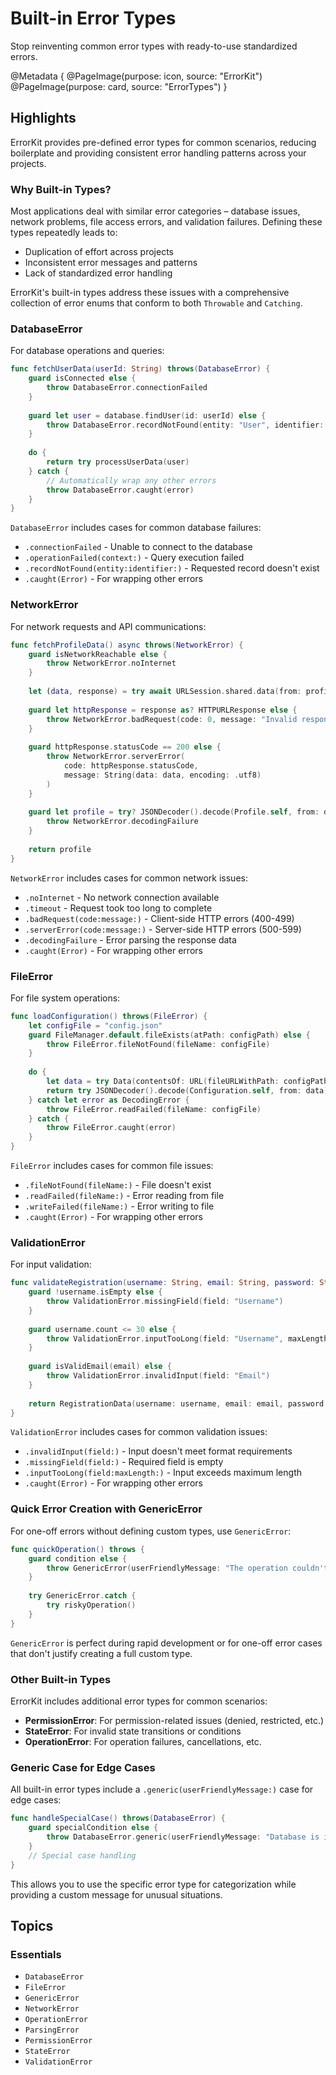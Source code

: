 # Built-in Error Types

Stop reinventing common error types with ready-to-use standardized errors.

@Metadata {
   @PageImage(purpose: icon, source: "ErrorKit")
   @PageImage(purpose: card, source: "ErrorTypes")
}

## Highlights

ErrorKit provides pre-defined error types for common scenarios, reducing boilerplate and providing consistent error handling patterns across your projects.

### Why Built-in Types?

Most applications deal with similar error categories – database issues, network problems, file access errors, and validation failures. Defining these types repeatedly leads to:

- Duplication of effort across projects
- Inconsistent error messages and patterns
- Lack of standardized error handling

ErrorKit's built-in types address these issues with a comprehensive collection of error enums that conform to both `Throwable` and `Catching`.

### DatabaseError

For database operations and queries:

```swift
func fetchUserData(userId: String) throws(DatabaseError) {
    guard isConnected else {
        throw DatabaseError.connectionFailed
    }
    
    guard let user = database.findUser(id: userId) else {
        throw DatabaseError.recordNotFound(entity: "User", identifier: userId)
    }
    
    do {
        return try processUserData(user)
    } catch {
        // Automatically wrap any other errors
        throw DatabaseError.caught(error)
    }
}
```

`DatabaseError` includes cases for common database failures:
- `.connectionFailed` - Unable to connect to the database
- `.operationFailed(context:)` - Query execution failed
- `.recordNotFound(entity:identifier:)` - Requested record doesn't exist
- `.caught(Error)` - For wrapping other errors

### NetworkError

For network requests and API communications:

```swift
func fetchProfileData() async throws(NetworkError) {
    guard isNetworkReachable else {
        throw NetworkError.noInternet
    }
    
    let (data, response) = try await URLSession.shared.data(from: profileURL)
    
    guard let httpResponse = response as? HTTPURLResponse else {
        throw NetworkError.badRequest(code: 0, message: "Invalid response")
    }
    
    guard httpResponse.statusCode == 200 else {
        throw NetworkError.serverError(
            code: httpResponse.statusCode,
            message: String(data: data, encoding: .utf8)
        )
    }
    
    guard let profile = try? JSONDecoder().decode(Profile.self, from: data) else {
        throw NetworkError.decodingFailure
    }
    
    return profile
}
```

`NetworkError` includes cases for common network issues:
- `.noInternet` - No network connection available
- `.timeout` - Request took too long to complete
- `.badRequest(code:message:)` - Client-side HTTP errors (400-499)
- `.serverError(code:message:)` - Server-side HTTP errors (500-599)
- `.decodingFailure` - Error parsing the response data
- `.caught(Error)` - For wrapping other errors

### FileError

For file system operations:

```swift
func loadConfiguration() throws(FileError) {
    let configFile = "config.json"
    guard FileManager.default.fileExists(atPath: configPath) else {
        throw FileError.fileNotFound(fileName: configFile)
    }
    
    do {
        let data = try Data(contentsOf: URL(fileURLWithPath: configPath))
        return try JSONDecoder().decode(Configuration.self, from: data)
    } catch let error as DecodingError {
        throw FileError.readFailed(fileName: configFile)
    } catch {
        throw FileError.caught(error)
    }
}
```

`FileError` includes cases for common file issues:
- `.fileNotFound(fileName:)` - File doesn't exist
- `.readFailed(fileName:)` - Error reading from file
- `.writeFailed(fileName:)` - Error writing to file
- `.caught(Error)` - For wrapping other errors

### ValidationError

For input validation:

```swift
func validateRegistration(username: String, email: String, password: String) throws(ValidationError) {
    guard !username.isEmpty else {
        throw ValidationError.missingField(field: "Username")
    }
    
    guard username.count <= 30 else {
        throw ValidationError.inputTooLong(field: "Username", maxLength: 30)
    }
    
    guard isValidEmail(email) else {
        throw ValidationError.invalidInput(field: "Email")
    }
    
    return RegistrationData(username: username, email: email, password: password)
}
```

`ValidationError` includes cases for common validation issues:
- `.invalidInput(field:)` - Input doesn't meet format requirements
- `.missingField(field:)` - Required field is empty
- `.inputTooLong(field:maxLength:)` - Input exceeds maximum length
- `.caught(Error)` - For wrapping other errors

### Quick Error Creation with GenericError

For one-off errors without defining custom types, use `GenericError`:

```swift
func quickOperation() throws {
    guard condition else {
        throw GenericError(userFriendlyMessage: "The operation couldn't be completed due to invalid state.")
    }
    
    try GenericError.catch {
        try riskyOperation()
    }
}
```

`GenericError` is perfect during rapid development or for one-off error cases that don't justify creating a full custom type.

### Other Built-in Types

ErrorKit includes additional error types for common scenarios:

- **PermissionError**: For permission-related issues (denied, restricted, etc.)
- **StateError**: For invalid state transitions or conditions
- **OperationError**: For operation failures, cancellations, etc.

### Generic Case for Edge Cases

All built-in error types include a `.generic(userFriendlyMessage:)` case for edge cases:

```swift
func handleSpecialCase() throws(DatabaseError) {
    guard specialCondition else {
        throw DatabaseError.generic(userFriendlyMessage: "Database is in maintenance mode until 10 PM.")
    }
    // Special case handling
}
```

This allows you to use the specific error type for categorization while providing a custom message for unusual situations.

## Topics

### Essentials

- ``DatabaseError``
- ``FileError``
- ``GenericError``
- ``NetworkError``
- ``OperationError``
- ``ParsingError``
- ``PermissionError``
- ``StateError``
- ``ValidationError``
